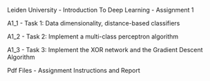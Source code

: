 Leiden University - Introduction To Deep Learning - Assignment 1

A1_1 - Task 1: Data dimensionality, distance-based classifiers

A1_2 - Task 2: Implement a multi-class perceptron algorithm

A1_3 - Task 3: Implement the XOR network and the Gradient Descent Algorithm

Pdf Files - Assignment Instructions and Report
